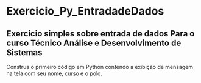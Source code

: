 # Exercicio_Py_EntradadeDados
## Exercício simples sobre entrada de dados Para o curso Técnico Análise e Desenvolvimento de Sistemas
Construa o primeiro código em Python contendo a exibição de mensagem na tela com seu nome, curso e o polo.
